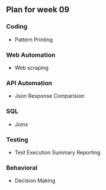 ## Plan for week 09 ##

### Coding
- Pattern Printing

### Web Automation
- Web scraping

### API Automation
- Json Response Comparision 

### SQL
- Joins

### Testing
- Test Execution Summary Reporting

### Behavioral
- Decision Making

